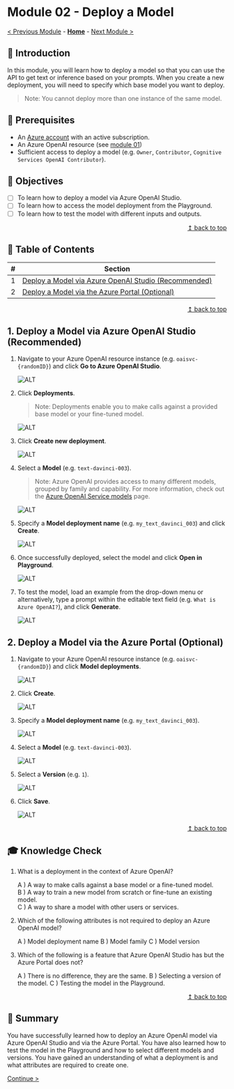 # Module 02 - Deploy a Model

[< Previous Module](./module01.md) - **[Home](../README.md)** - [Next Module >](./module03.md)

## :loudspeaker: Introduction

In this module, you will learn how to deploy a model so that you can use the API to get text or inference based on your prompts. When you create a new deployment, you will need to specify which base model you want to deploy.

> Note: You cannot deploy more than one instance of the same model.

## :thinking: Prerequisites

* An [Azure account](https://azure.microsoft.com/free/) with an active subscription.
* An Azure OpenAI resource (see [module 01](./module01.md))
* Sufficient access to deploy a model (e.g. `Owner`, `Contributor`, `Cognitive Services OpenAI Contributor`).

## :dart: Objectives

* [ ] To learn how to deploy a model via Azure OpenAI Studio.
* [ ] To learn how to access the model deployment from the Playground.
* [ ] To learn how to test the model with different inputs and outputs.

<div align="right"><a href="#readme">↥ back to top</a></div>

## :bookmark_tabs: Table of Contents

| #  | Section |
| --- | --- |
| 1 | [Deploy a Model via Azure OpenAI Studio (Recommended)](#1-create-a-microsoft-purview-account) |
| 2 | [Deploy a Model via the Azure Portal (Optional)](#2-grant-access-to-microsoft-purviews-data-plane) |

<div align="right"><a href="#readme">↥ back to top</a></div>

## 1. Deploy a Model via Azure OpenAI Studio (Recommended)

1. Navigate to your Azure OpenAI resource instance (e.g. `oaisvc-{randomID}`) and click **Go to Azure OpenAI Studio**.

    ![ALT](../images/modules/module02/02.07.png)

1. Click **Deployments**.

    > Note: Deployments enable you to make calls against a provided base model or your fine-tuned model.

    ![ALT](../images/modules/module02/02.08.png)

1. Click **Create new deployment**.

    ![ALT](../images/modules/module02/02.09.png)

1. Select a **Model** (e.g. `text-davinci-003`).

    > Note: Azure OpenAI provides access to many different models, grouped by family and capability. For more information, check out the [Azure OpenAI Service models](https://learn.microsoft.com/azure/cognitive-services/openai/concepts/models) page.

    ![ALT](../images/modules/module02/02.10.png)

1. Specify a **Model deployment name** (e.g. `my_text_davinci_003`) and click **Create**.

    ![ALT](../images/modules/module02/02.11.png)

1. Once successfully deployed, select the model and click **Open in Playground**.

    ![ALT](../images/modules/module02/02.12.png)

1. To test the model, load an example from the drop-down menu or alternatively, type a prompt within the editable text field (e.g. `What is Azure OpenAI?`), and click **Generate**.

    ![ALT](../images/modules/module02/02.13.png)

## 2. Deploy a Model via the Azure Portal (Optional)

1. Navigate to your Azure OpenAI resource instance (e.g. `oaisvc-{randomID}`) and click **Model deployments**.

    ![ALT](../images/modules/module02/02.01.png)

1. Click **Create**.

    ![ALT](../images/modules/module02/02.02.png)

1. Specify a **Model deployment name** (e.g. `my_text_davinci_003`).

    ![ALT](../images/modules/module02/02.03.png)

1. Select a **Model** (e.g. `text-davinci-003`).

    ![ALT](../images/modules/module02/02.04.png)

1. Select a **Version** (e.g. `1`).

    ![ALT](../images/modules/module02/02.05.png)

1. Click **Save**.

    ![ALT](../images/modules/module02/02.06.png)

<div align="right"><a href="#readme">↥ back to top</a></div>

## :mortar_board: Knowledge Check

1. What is a deployment in the context of Azure OpenAI?

    A ) A way to make calls against a base model or a fine-tuned model.  
    B ) A way to train a new model from scratch or fine-tune an existing model.  
    C ) A way to share a model with other users or services.

2. Which of the following attributes is not required to deploy an Azure OpenAI model?

    A ) Model deployment name
    B ) Model family
    C ) Model version

3. Which of the following is a feature that Azure OpenAI Studio has but the Azure Portal does not?

    A ) There is no difference, they are the same.
    B ) Selecting a version of the model.
    C ) Testing the model in the Playground.

<div align="right"><a href="#readme">↥ back to top</a></div>

## :tada: Summary

You have successfully learned how to deploy an Azure OpenAI model via Azure OpenAI Studio and via the Azure Portal. You have also learned how to test the model in the Playground and how to select different models and versions. You have gained an understanding of what a deployment is and what attributes are required to create one.

[Continue >](../modules/module02.md)
